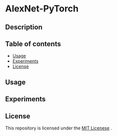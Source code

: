 # AlexNet-PyTorch

## Description

## Table of contents
- [Usage](#usage)
- [Experiments](#experiments)
- [License](#license)

## Usage

## Experiments

## License
This repository is licensed under the [MIT Licenese](https://en.wikipedia.org/wiki/MIT_License) .
